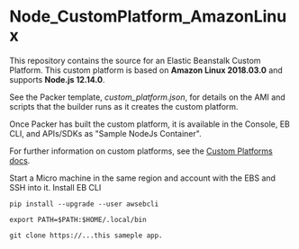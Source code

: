 Node_CustomPlatform_AmazonLinux
===============================
This repository contains the source for an Elastic Beanstalk Custom Platform.
This custom platform is based on **Amazon Linux 2018.03.0** and supports **Node.js 12.14.0**.

See the Packer template, *custom_platform.json*, for details on the AMI and
scripts that the builder runs as it creates the custom platform.

Once Packer has built the custom platform, it is available in the Console,
EB CLI, and APIs/SDKs as "Sample NodeJs Container".

For further information on custom platforms, see the
[Custom Platforms docs](http://docs.aws.amazon.com/elasticbeanstalk/latest/dg/custom-platforms.html).

Start a Micro machine in the same region and account with the EBS and SSH into it.
Install EB CLI

```
pip install --upgrade --user awsebcli

export PATH=$PATH:$HOME/.local/bin

git clone https://...this sameple app.

```

